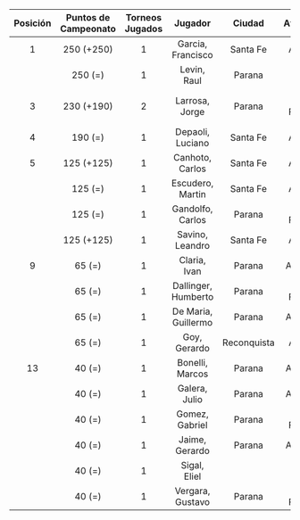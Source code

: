 |  Posición  |  Puntos de Campeonato  |  Torneos Jugados  |       Jugador       |   Ciudad    |  Afiliación  |    Puntos sumados    |
|:----------:|:----------------------:|:-----------------:|:-------------------:|:-----------:|:------------:|:--------------------:|
|     1      |       250 (+250)       |         1         |  Garcia, Francisco  |  Santa Fe   |   Atemeli    |      250 (T02)       |
|            |        250 (=)         |         1         |     Levin, Raul     |   Parana    |              |      250 (T01)       |
|     3      |       230 (+190)       |         2         |   Larrosa, Jorge    |   Parana    | Tiro Federal | 190 (T02) + 40 (T01) |
|     4      |        190 (=)         |         1         |  Depaoli, Luciano   |  Santa Fe   |   Atemeli    |      190 (T01)       |
|     5      |       125 (+125)       |         1         |   Canhoto, Carlos   |  Santa Fe   |   Atemeli    |      125 (T02)       |
|            |        125 (=)         |         1         |  Escudero, Martin   |  Santa Fe   |   Atemeli    |      125 (T01)       |
|            |        125 (=)         |         1         |  Gandolfo, Carlos   |   Parana    | Tiro Federal |      125 (T01)       |
|            |       125 (+125)       |         1         |   Savino, Leandro   |  Santa Fe   |   Atemeli    |      125 (T02)       |
|     9      |         65 (=)         |         1         |    Claria, Ivan     |   Parana    |   Aspatem    |       65 (T01)       |
|            |         65 (=)         |         1         | Dallinger, Humberto |   Parana    | Tiro Federal |       65 (T01)       |
|            |         65 (=)         |         1         | De Maria, Guillermo |   Parana    |   Aspatem    |       65 (T01)       |
|            |         65 (=)         |         1         |    Goy, Gerardo     | Reconquista |    ATMAR     |       65 (T01)       |
|     13     |         40 (=)         |         1         |   Bonelli, Marcos   |   Parana    |   Aspatem    |       40 (T01)       |
|            |         40 (=)         |         1         |    Galera, Julio    |   Parana    |   Aspatem    |       40 (T01)       |
|            |         40 (=)         |         1         |   Gomez, Gabriel    |   Parana    | Tiro Federal |       40 (T01)       |
|            |         40 (=)         |         1         |   Jaime, Gerardo    |   Parana    |   Aspatem    |       40 (T01)       |
|            |         40 (=)         |         1         |    Sigal, Eliel     |             |              |       40 (T01)       |
|            |         40 (=)         |         1         |  Vergara, Gustavo   |   Parana    | Tiro Federal |       40 (T01)       |